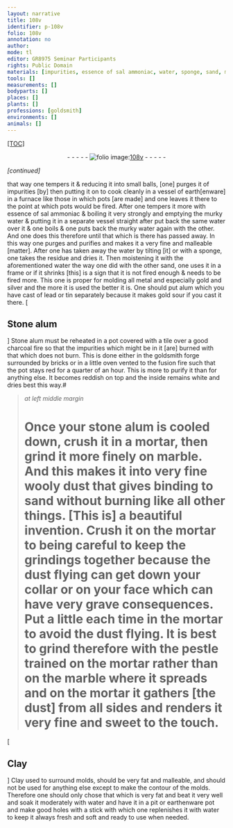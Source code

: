```yaml
---
layout: narrative
title: 108v
identifier: p-108v
folio: 108v
annotation: no
author:
mode: tl
editor: GR8975 Seminar Participants
rights: Public Domain
materials: [impurities, essence of sal ammoniac, water, sponge, sand, metal, gold, silver, alum, lead, tin, Stone alum, tile, charcoal, stone alum, marble, Clay, earthenware]
tools: []
measurements: []
bodyparts: []
places: []
plants: []
professions: [goldsmith]
environments: []
animals: []
---
```


<p><a href="{{ site.baseurl }}/diplomatic/">[TOC]</a></p><div class="folio" align="center">- - - - - <a href="http://gallica.bnf.fr/ark:/12148/btv1b10500001g/f222.image" target="_blank"><img src="https://cu-mkp.github.io/2017-workshop-edition/assets/photo-icon.png" alt="folio image: " style="display:inline-block; margin-bottom:-3px;"/>108v</a> - - - - - </div>  
 
*[continued]*
 
that way one tempers it & reducing it into small balls, [one] purges it of <span class="m">impurities</span> [by] then putting it on to cook cleanly in a vessel of earth[enware] in a furnace like those in which pots [are made] and one leaves it there to the point at which pots would be fired. After one tempers it more with <span class="m">essence of sal ammoniac</span> & boiling it very strongly and emptying the murky <span class="m">water</span> & putting it in a separate vessel straight after put back the same <span class="m">water</span> over it & one boils & one puts back the murky <span class="m">water</span> again with the other. And one does this therefore until that which is there has passed away. In this way one purges and purifies and makes it a very fine and malleable [matter]. After one has taken away the <span class="m">water</span> by tilting [it] or with a <span class="m">sponge</span>, one takes the residue and dries it. Then moistening it with the aforementioned <span class="m">water</span> the way one did with the other <span class="m">sand</span>, one uses it in a frame or if it shrinks [this] is a sign that it is not fired enough & needs to be fired more. This one is proper for molding all <span class="m">metal</span> and especially <span class="m">gold</span> and <span class="m">silver</span> and the more it is used the better it is. One should put <span class="m">alum</span> which you have cast of <span class="m">lead</span> or <span class="m">tin</span> separately because it makes <span class="m">gold</span> sour if you cast it there.
 [
 
  

## <span class="m">Stone alum</span>

] 
<span class="m">Stone alum</span> must be reheated in a pot covered with a <span class="m">tile</span> over a good <span class="m">charcoal</span> fire so that the impurities which might be in it [are] burned with that which does not burn. This is done either in the <span class="pro">goldsmith</span> forge surrounded by bricks or in a little oven vented to the fusion fire such that the pot stays red for a quarter of an hour. This is more to purify it than for anything else. It becomes reddish on top and the inside remains white and dries best this way.#
 
> *at left middle margin*
> 
> 
>   # Once your <span class="m">stone alum</span> is cooled down, crush it in a mortar, then grind it more finely on <span class="m">marble</span>. And this makes it into very fine wooly dust that gives binding to <span class="m">sand</span> without burning like all other things. [This is] a beautiful invention. Crush it on the mortar to being careful to keep the grindings together because the dust flying can get down your collar or on your face which can have very grave consequences. Put a little each time in the mortar to avoid the dust flying. It is best to grind therefore with the pestle trained on the mortar rather than on the <span class="m">marble</span> where it spreads and on the mortar it gathers [the dust] from all sides and renders it very fine and sweet to the touch.
 [
 
  

## <span class="m">Clay</span>

] 
<span class="m">Clay</span> used to surround molds, should be very fat and malleable, and should not be used for anything else except to make the contour of the molds. Therefore one should only chose that which is very fat and beat it very well and soak it moderately with <span class="m">water</span> and have it in a pit or <span class="m">earthenware</span> pot and make good holes with a stick with which one replenishes it with <span class="m">water</span> to keep it always fresh and soft and ready to use when needed.
 
